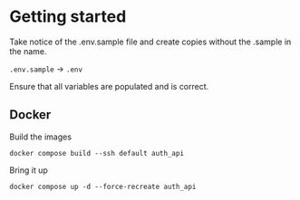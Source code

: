 

# Getting started
Take notice of the .env.sample file and create copies without the .sample in the name.

`.env.sample` -> `.env`

Ensure that all variables are populated and is correct.

## Docker

Build the images
```
docker compose build --ssh default auth_api
```

Bring it up
```
docker compose up -d --force-recreate auth_api
```